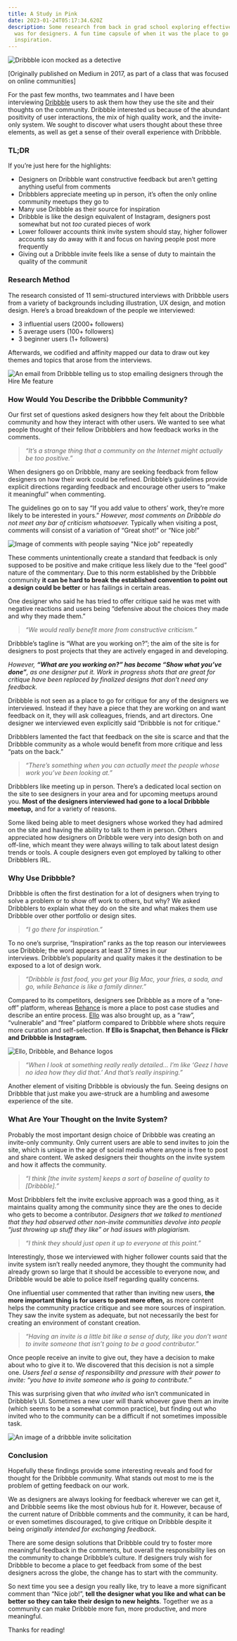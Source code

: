 ```yaml
---
title: A Study in Pink
date: 2023-01-24T05:17:34.620Z
description: Some research from back in grad school exploring effective Dribbble
  was for designers. A fun time capsule of when it was the place to go for
  inspiration.
---
```

![Dribbble icon mocked as a detective](1_s9errcqpb-ybttvk_jqhlw.webp)

\[﻿Originally published on Medium in 2017, as part of a class that was focused on online communities]

For the past few months, two teammates and I have been interviewing [Dribbble](https://dribbble.com/) users to ask them how they use the site and their thoughts on the community. Dribbble interested us because of the abundant positivity of user interactions, the mix of high quality work, and the invite-only system. We sought to discover what users thought about these three elements, as well as get a sense of their overall experience with Dribbble.

### TL;DR

If you’re just here for the highlights:

* Designers on Dribbble want constructive feedback but aren’t getting anything useful from comments
* Dribbblers appreciate meeting up in person, it’s often the only online community meetups they go to
* Many use Dribbble as their source for inspiration
* Dribbble is like the design equivalent of Instagram, designers post somewhat but not *too* curated pieces of work
* Lower follower accounts think invite system should stay, higher follower accounts say do away with it and focus on having people post more frequently
* Giving out a Dribbble invite feels like a sense of duty to maintain the quality of the communit

### **Research Method**

The research consisted of 11 semi-structured interviews with Dribbble users from a variety of backgrounds including illustration, UX design, and motion design. Here’s a broad breakdown of the people we interviewed:

* 3 influential users (2000+ followers)
* 5 average users (100+ followers)
* 3 beginner users (1+ followers)

Afterwards, we codified and affinity mapped our data to draw out key themes and topics that arose from the interviews.

![An email from Dribbble telling us to stop emailing designers through the Hire Me feature](1_doptmmgbvzfssg9l6t5ova.webp "We also got in some trouble along the way 😅")

### **How Would You Describe the Dribbble Community?**

Our first set of questions asked designers how they felt about the Dribbble community and how they interact with other users. We wanted to see what people thought of their fellow Dribbblers and how feedback works in the comments.

> *“It’s a strange thing that a community on the Internet might actually be too positive.”*

When designers go on Dribbble, many are seeking feedback from fellow designers on how their work could be refined. Dribbble’s guidelines provide explicit directions regarding feedback and encourage other users to “make it meaningful” when commenting.

The guidelines go on to say “If you add value to others’ work, they’re more likely to be interested in yours.” *However, most comments on Dribbble do not meet any bar of criticism whatsoever.* Typically when visiting a post, comments will consist of a variation of “Great shot!” or “Nice job!”

![Image of comments with people saying "Nice job" repeatedly](1_4-mjtqqeear2zh-cwsu_pa.webp "The typical Dribbble comments section")

These comments unintentionally create a standard that feedback is only supposed to be positive and make critique less likely due to the “feel good” nature of the commentary. Due to this norm established by the Dribbble community **it can be hard to break the established convention** **to point out a design could be better** or has failings in certain areas.

One designer who said he has tried to offer critique said he was met with negative reactions and users being “defensive about the choices they made and why they made them.”

> *“We would really benefit more from constructive criticism.”*

Dribbble’s tagline is “What are you working on?”; the aim of the site is for designers to post projects that they are actively engaged in and developing.

*However, **“What are you working on?” has become “Show what you’ve done”**, as one designer put it. Work in progress shots that are great for critique have been replaced by finalized designs that don’t need any feedback.*

Dribbble is not seen as a place to go for critique for any of the designers we interviewed. Instead if they have a piece that they are working on and want feedback on it, they will ask colleagues, friends, and art directors. One designer we interviewed even explicitly said “Dribbble is not for critique.”

Dribbblers lamented the fact that feedback on the site is scarce and that the Dribbble community as a whole would benefit from more critique and less “pats on the back.”

> *“There’s something when you can actually meet the people whose work you’ve been looking at.”*

Dribbblers like meeting up in person. There’s a dedicated local section on the site to see designers in your area and for upcoming meetups around you. **Most of the designers interviewed had gone to a local Dribbble meetup,** and for a variety of reasons.

Some liked being able to meet designers whose worked they had admired on the site and having the ability to talk to them in person. Others appreciated how designers on Dribbble were very into design both on and off-line, which meant they were always willing to talk about latest design trends or tools. A couple designers even got employed by talking to other Dribbblers IRL.

### **Why Use Dribbble?**

Dribbble is often the first destination for a lot of designers when trying to solve a problem or to show off work to others, but why? We asked Dribbblers to explain what they do on the site and what makes them use Dribbble over other portfolio or design sites.

> *“I go there for inspiration.”*

To no one’s surprise, “Inspiration” ranks as the top reason our interviewees use Dribbble; the word appears at least 37 times in our interviews. Dribbble’s popularity and quality makes it the destination to be exposed to a lot of design work.

> *“Dribbble is fast food, you get your Big Mac, your fries, a soda, and go, while Behance is like a family dinner.”*

Compared to its competitors, designers see Dribbble as a more of a “one-off” platform, whereas [Behance](https://behance.net/) is more a place to post case studies and describe an entire process. [Ello](https://ello.co/) was also brought up, as a “raw”, “vulnerable” and “free” platform compared to Dribbble where shots require more curation and self-selection. **If Ello is Snapchat, then Behance is Flickr and Dribbble is Instagram.**

![Ello, Dribbble, and Behance logos](1_wggx8yhkoi1kwq_hcnvkoa.webp "From raw to polished designs")

> *“When I look at something really really detailed… I’m like ‘Geez I have no idea how they did that.’ And that’s really inspiring.”*

Another element of visiting Dribbble is obviously the fun. Seeing designs on Dribbble that just make you awe-struck are a humbling and awesome experience of the site.



### What Are Your Thought on the Invite System?

Probably the most important design choice of Dribbble was creating an invite-only community. Only current users are able to send invites to join the site, which is unique in the age of social media where anyone is free to post and share content. We asked designers their thoughts on the invite system and how it affects the community.

> *“I think \[the invite system] keeps a sort of baseline of quality to \[Dribbble].”*

Most Dribbblers felt the invite exclusive approach was a good thing, as it maintains quality among the community since they are the ones to decide who gets to become a contributor. *Designers that we talked to mentioned that they had observed other non-invite communities devolve into people “just throwing up stuff they like” or had issues with plagiarism.*

> *“I think they should just open it up to everyone at this point.”*

Interestingly, those we interviewed with higher follower counts said that the invite system isn’t really needed anymore, they thought the community had already grown so large that it should be accessible to everyone now, and Dribbble would be able to police itself regarding quality concerns.

One influential user commented that rather than inviting new users, **the more important thing is for users to post more often,** as more content helps the community practice critique and see more sources of inspiration. They saw the invite system as adequate, but not necessarily the best for creating an environment of constant creation.

> *“Having an invite is a little bit like a sense of duty, like you don’t want to invite someone that isn’t going to be a good contributor.”*

Once people receive an invite to give out, they have a decision to make about who to give it to. We discovered that this decision is not a simple one. *Users feel a sense of responsibility and pressure with their power to invite: “you have to invite someone who is going to contribute.”*

This was surprising given that *who invited who* isn’t communicated in Dribbble’s UI. Sometimes a new user will thank whoever gave them an invite (which seems to be a somewhat common practice), but finding out who invited who to the community can be a difficult if not sometimes impossible task.

![An image of a dribbble invite solicitation](1_aqe1vghxyw0x_nrizhi_ya.webp "Dribbblers like to review portfolios before giving out invites (Shot by Nancy Nguyen)")

### **Conclusion**

Hopefully these findings provide some interesting reveals and food for thought for the Dribbble community. What stands out most to me is the problem of getting feedback on our work.

We as designers are always looking for feedback wherever we can get it, and Dribbble seems like the most obvious hub for it. However, because of the current nature of Dribbble comments and the community, it can be hard, or even sometimes discouraged, to give critique on Dribbble despite it being *originally intended for exchanging feedback*.

There are some design solutions that Dribbble could try to foster more meaningful feedback in the comments, but overall the responsibility lies on the community to change Dribbble’s culture. If designers truly wish for Dribbble to become a place to get feedback from some of the best designers across the globe, the change has to start with the community.

So next time you see a design you really like, try to leave a more significant comment than “Nice job!”, **tell the designer what you like and what can be better so they can take their design to new heights**. Together we as a community can make Dribbble more fun, more productive, and more meaningful.

Thanks for reading!